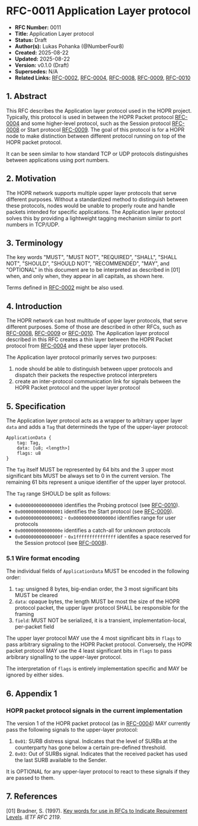 # RFC-0011 Application Layer protocol

- **RFC Number:** 0011
- **Title:** Application Layer protocol
- **Status:** Draft
- **Author(s):** Lukas Pohanka (@NumberFour8)
- **Created:** 2025-08-22
- **Updated:** 2025-08-22
- **Version:** v0.1.0 (Draft)
- **Supersedes:** N/A
- **Related Links:** [RFC-0002](../RFC-0002-mixnet-keywords/0002-mixnet-keywords.md), [RFC-0004](../RFC-0004-hopr-packet-protocol/0004-hopr-packet-protocol.md), [RFC-0008](../RFC-0008-session-protocol/0008-session-protocol.md), [RFC-0009](../RFC-0009-session-start-protocol/0009-session-start-protocol.md), [RFC-0010](../RFC-0010-automatic-path-discovery/0010-automatic-path-discovery.md)

## 1. Abstract

This RFC describes the Application layer protocol used in the HOPR project. Typically, this protocol is used in between
the HOPR Packet protocol [RFC-0004](../RFC-0004-hopr-packet-protocol/0004-hopr-packet-protocol.md) and some higher-level protocol, such as the Session protocol [RFC-0008](../RFC-0008-session-protocol/0008-session-protocol.md)
or Start protocol [RFC-0009](../RFC-0009-session-start-protocol/0009-session-start-protocol.md).
The goal of this protocol is for a HOPR node to make distinction between different protocol running on top of the HOPR packet protocol.

It can be seen similar to how standard TCP or UDP protocols distinguishes between applications using port numbers.

## 2. Motivation

The HOPR network supports multiple upper layer protocols that serve different purposes. Without a standardized method to distinguish between these protocols, nodes would be unable to properly route and handle packets intended for specific applications. The Application layer protocol solves this by providing a lightweight tagging mechanism similar to port numbers in TCP/UDP.

## 3. Terminology

The key words "MUST", "MUST NOT", "REQUIRED", "SHALL", "SHALL NOT", "SHOULD", "SHOULD NOT", "RECOMMENDED",
"MAY", and "OPTIONAL" in this document are to be interpreted as described
in [01] when, and only when, they appear in all
capitals, as shown here.

Terms defined in [RFC-0002](../RFC-0002-mixnet-keywords/0002-mixnet-keywords.md) might be also used.

## 4. Introduction

The HOPR network can host multitude of upper layer protocols, that serve different purposes. Some of those are described in other RFCs, such as [RFC-0008](../RFC-0008-session-protocol/0008-session-protocol.md), [RFC-0009](../RFC-0009-session-start-protocol/0009-session-start-protocol.md) or [RFC-0010](../RFC-0010-automatic-path-discovery/0010-automatic-path-discovery.md). The Application layer protocol described in this RFC creates a thin layer between the HOPR Packet protocol from [RFC-0004](../RFC-0004-hopr-packet-protocol/0004-hopr-packet-protocol.md) and these upper layer protocols.

The Application layer protocol primarily serves two purposes:

1. node should be able to distinguish between upper protocols and dispatch their packets the respective protocol interpreters
2. create an inter-protocol communication link for signals between the HOPR Packet protocol and the upper layer protocol

## 5. Specification

The Application layer protocol acts as a wrapper to arbitrary upper layer `data` and adds a `Tag` that determineds the type of the upper-layer protocol:

```
ApplicationData {
	tag: Tag,
	data: [u8; <length>]
	flags: u8
}
```

The `Tag` itself MUST be represented by 64 bits and the 3 upper most significant bits MUST be always set to 0 in the current version.
The remaining 61 bits represent a unique identifier of the upper layer protocol.

The `Tag` range SHOULD be split as follows:

- `0x0000000000000000` identifies the Probing protocol (see [RFC-0010](../RFC-0010-automatic-path-discovery/0010-automatic-path-discovery.md)).
- `0x0000000000000001` identifies the Start protocol (see [RFC-0009](../RFC-0009-session-start-protocol/0009-session-start-protocol.md)).
- `0x0000000000000002` - `0x000000000000000d` identifies range for user protocols
- `0x000000000000000e` identifies a catch-all for unknown protocols
- `0x000000000000000f` - `0x1fffffffffffffff` identifes a space reserved for the Session protocol (see [RFC-0008](../RFC-0008-session-protocol/0008-session-protocol.md)).

### 5.1 Wire format encoding

The individual fields of `ApplicationData` MUST be encoded in the following order:

1. `tag`: unsigned 8 bytes, big-endian order, the 3 most significant bits MUST be cleared
2. `data`: opaque bytes, the length MUST be most the size of the HOPR protocol packet, the upper layer protocol SHALL be responsible for the framing
3. `field`: MUST NOT be serialized, it is a transient, implementation-local, per-packet field

The upper layer protocol MAY use the 4 most significant bits in `flags` to pass arbitrary signaling to the HOPR Packet protocol.
Conversely, the HOPR packet protocol MAY use the 4 least significant bits in `flags` to pass arbibrary signalling to the upper-layer protocol.

The interpretation of `flags` is entirely implementation specific and MAY be ignored by either sides.

## 6. Appendix 1

### HOPR packet protocol signals in the current implementation

The version 1 of the HOPR packet protocol (as in [RFC-0004](../RFC-0004-hopr-packet-protocol/0004-hopr-packet-protocol.md)) MAY currently pass the following signals to the upper-layer protocol:

1. `0x01`: SURB distress signal. Indicates that the level of SURBs at the counterparty has gone below a certain pre-defined threshold.
2. `0x03`: Out of SURBs signal. Indicates that the received packet has used the last SURB available to the Sender.

It is OPTIONAL for any upper-layer protocol to react to these signals if they are passed to them.

## 7. References

[01] Bradner, S. (1997). [Key words for use in RFCs to Indicate Requirement Levels](https://datatracker.ietf.org/doc/html/rfc2119). _IETF RFC 2119_.
